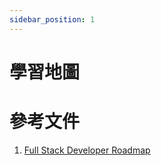 ```yaml
---
sidebar_position: 1
---
```


# 學習地圖

# 參考文件

1. [Full Stack Developer Roadmap](https://roadmap.sh/full-stack)
